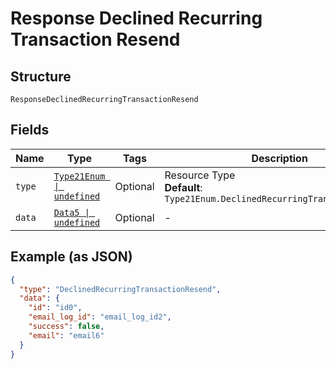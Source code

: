 
# Response Declined Recurring Transaction Resend

## Structure

`ResponseDeclinedRecurringTransactionResend`

## Fields

| Name | Type | Tags | Description |
|  --- | --- | --- | --- |
| `type` | [`Type21Enum \| undefined`](../../doc/models/type-21-enum.md) | Optional | Resource Type<br>**Default**: `Type21Enum.DeclinedRecurringTransactionResend` |
| `data` | [`Data5 \| undefined`](../../doc/models/data-5.md) | Optional | - |

## Example (as JSON)

```json
{
  "type": "DeclinedRecurringTransactionResend",
  "data": {
    "id": "id0",
    "email_log_id": "email_log_id2",
    "success": false,
    "email": "email6"
  }
}
```

